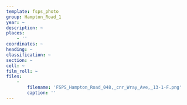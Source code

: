 ```yaml
---
template: fsps_photo
group: Hampton_Road_1
year: ~
description: ~
places:
    - ''
coordinates: ~
heading: ~
classification: ~
section: ~
cell: ~
film_roll: ~
files:
    -
        filename: 'FSPS_Hampton_Road_048,_cnr_Wray_Ave,_13-1-F.png'
        caption: ''
---
```

